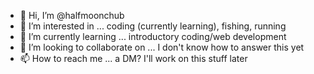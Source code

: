 - 👋 Hi, I’m @halfmoonchub
- 👀 I’m interested in ... coding (currently learning), fishing, running
- 🌱 I’m currently learning ... introductory coding/web development
- 💞️ I’m looking to collaborate on ... I don't know how to answer this yet
- 📫 How to reach me ... a DM? I'll work on this stuff later

<!---
halfmoonchub/halfmoonchub is a ✨ special ✨ repository because its `README.md` (this file) appears on your GitHub profile.
You can click the Preview link to take a look at your changes.
--->
